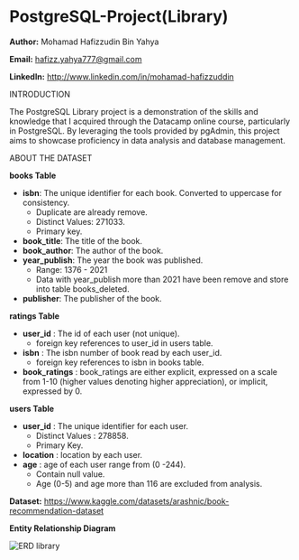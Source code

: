 # PostgreSQL-Project(Library)

**Author:** Mohamad Hafizzudin Bin Yahya

**Email:** hafizz.yahya777@gmail.com

**LinkedIn:** http://www.linkedin.com/in/mohamad-hafizzuddin

INTRODUCTION

The PostgreSQL Library project is a demonstration of the skills and knowledge that I acquired through the Datacamp online course, particularly in PostgreSQL. By leveraging the tools provided by pgAdmin, this project aims to showcase proficiency in data analysis and database management.

ABOUT THE DATASET

**books Table**
- **isbn**: The unique identifier for each book. Converted to uppercase for consistency.
  - Duplicate are already remove.
  - Distinct Values: 271033.
  - Primary key.
- **book_title**: The title of the book.
- **book_author**: The author of the book.
- **year_publish**: The year the book was published.
  - Range: 1376 - 2021
  - Data with year_publish more than 2021 have been remove and store into table books_deleted.
- **publisher**: The publisher of the book.

**ratings Table**
- **user_id** : The id of each user (not unique).
  - foreign key references to user_id in users table.
- **isbn** : The isbn number of book read by each user_id.
  - foreign key references to isbn in books table.
- **book_ratings** : book_ratings are either explicit, expressed on a scale from 1-10 (higher values denoting higher appreciation), or implicit, expressed by 0.
  

 **users Table**
 - **user_id** : The unique identifier for each user.
   - Distinct Values : 278858.
   - Primary Key.
 - **location** : location by each user.
 - **age** : age of each user range from (0 -244).
   - Contain null value.
   - Age (0-5) and age more than 116 are excluded from analysis.
  
**Dataset:** https://www.kaggle.com/datasets/arashnic/book-recommendation-dataset

**Entity Relationship Diagram**

![ERD library](https://github.com/hfzzddn/SQL-Server-Project-Library-/assets/157438704/c134e811-5f0a-43fb-a62b-54f204777858)

 

